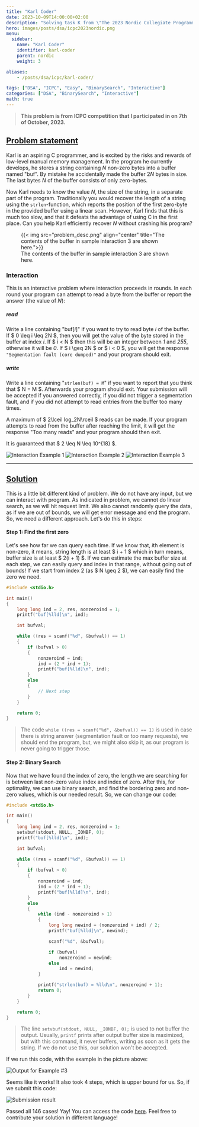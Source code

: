 ```yaml
---
title: "Karl Coder"
date: 2023-10-09T14:00:00+02:00
description: "Solving task K from \"The 2023 Nordic Collegiate Programming Contest\""
hero: images/posts/dsa/icpc2023nordic.png
menu:
  sidebar:
    name: "Karl Coder"
    identifier: karl-coder
    parent: nordic
    weight: 3

aliases:
    - /posts/dsa/icpc/karl-coder/

tags: ["DSA", "ICPC", "Easy", "BinarySearch", "Interactive"]
categories: ["DSA", "BinarySearch", "Interactive"]
math: true
---
```


> **This problem is from ICPC competition that I participated in on 7th of October, 2023.**

## [Problem statement](https://ncpc23.kattis.com/contests/ncpc23/problems/karlcoder)

Karl is an aspiring C programmer, and is excited by the risks and rewards of low-level manual memory management. In the program he currently develops, he stores a string containing *N* non-zero bytes into a buffer named "buf". By mistake he accidentally made the buffer 2*N* bytes in size. The last bytes *N* of the buffer consists of only zero-bytes.

Now Karl needs to know the value *N*, the size of the string, in a separate part of the program. Traditionally you would recover the length of a string using the `strlen`-function, which reports the position of the first zero-byte in the provided buffer using a linear scan. However, Karl finds that this is much too slow, and that it defeats the advantage of using C in the first place. Can you help Karl efficiently recover *N* without crashing his program?

<figure style="border: none;">
    {{< img src="problem_desc.png" align="center" title="The contents of the buffer in sample interaction 3 are shown here.">}}
    <figcaption>The contents of the buffer in sample interaction 3 are shown here.</figcaption>
</figure>

### Interaction

This is an interactive problem where interaction proceeds in rounds. In each round your program can attempt to read a byte from the buffer or report the answer (the value of *N*):

##### read

Write a line containing "buf[*i*]" if you want to try to read byte *i* of the buffer. If $ 0 \leq i \leq 2N $, then you will get the value of the byte stored in the buffer at index *i*. If $ i < N $ then this will be an integer between *1* and *255*, otherwise it will be *0*. If $ i \geq 2N $ or $ i < 0 $, you will get the response `"Segmentation fault (core dumped)"` and your program should exit.

##### write

Write a line containing "`strlen(buf) = M`" if you want to report that you think that $ N = M $. Afterwards your program should exit. Your submission will be accepted if you answered correctly, if you did not trigger a segmentation fault, and if you did not attempt to read entries from the buffer too many times.

A maximum of $ 2\lceil log_2N\rceil $ reads can be made. If your program attempts to read from the buffer after reaching the limit, it will get the response "Too many reads" and your program should then exit.

It is guaranteed that $ 2 \leq N \leq 10^{18} $.

![Interaction Example 1](in1.png)
![Interaction Example 2](in2.png)
![Interaction Example 3](in3.png)

<hr>

## [Solution](https://github.com/Miradils-Blog/dsa-problems-and-solutions/tree/main/icpc/2023/The2023NordicCollegiateProgrammingContest/KarlCoder)

This is a little bit different kind of problem. We do not have any input, but we can interact with program. As indicated in problem, we cannot do linear search, as we will hit request limit. We also cannot randomly query the data, as if we are out of bounds, we will get error message and end the program. So, we need a different approach. Let's do this in steps:

#### Step 1: Find the first zero

Let's see how far we can query each time. If we know that, *i*th element is non-zero, it means, string length is at least $ i + 1 $ which in turn means, buffer size is at least $ 2(i + 1) $. If we can estimate the max buffer size at each step, we can easily query and index in that range, without going out of bounds! If we start from index 2 (as $ N \geq 2 $), we can easily find the zero we need.

```C
#include <stdio.h>

int main()
{
    long long ind = 2, res, nonzeroind = 1;
    printf("buf[%lld]\n", ind);

    int bufval;

    while ((res = scanf("%d", &bufval)) == 1)
    {
        if (bufval > 0)
        {
            nonzeroind = ind;
            ind = (2 * ind + 1);
            printf("buf[%lld]\n", ind);
        }
        else
        {
            // Next step
        }
    }

    return 0;
}
```

> The code `while ((res = scanf("%d", &bufval)) == 1)` is used in case there is string answer (segmentation fault or too many requests), we should end the program, but, we might also skip it, as our program is never going to trigger those.

#### Step 2: Binary Search

Now that we have found the index of zero, the length we are searching for is between last non-zero value index and index of zero. After this, for optimality, we can use binary search, and find the bordering zero and non-zero values, which is our needed result. So, we can change our code:

```C
#include <stdio.h>

int main()
{
    long long ind = 2, res, nonzeroind = 1;
    setvbuf(stdout, NULL, _IONBF, 0);
    printf("buf[%lld]\n", ind);

    int bufval;

    while ((res = scanf("%d", &bufval)) == 1)
    {
        if (bufval > 0)
        {
            nonzeroind = ind;
            ind = (2 * ind + 1);
            printf("buf[%lld]\n", ind);
        }
        else
        {
            while (ind - nonzeroind > 1)
            {
                long long newind = (nonzeroind + ind) / 2;
                printf("buf[%lld]\n", newind);

                scanf("%d", &bufval);

                if (bufval)
                    nonzeroind = newind;
                else
                    ind = newind;
            }

            printf("strlen(buf) = %lld\n", nonzeroind + 1);
            return 0;
        }
    }

    return 0;
}
```

> The line `setvbuf(stdout, NULL, _IONBF, 0);` is used to not buffer the output. Usually, `printf` prints after output buffer size is maximized, but with this command, it never buffers, writing as soon as it gets the string. If we do not use this, our solution won't be accepted.

If we run this code, with the example in the picture above:

![Output for Example #3](output.png)

Seems like it works! It also took 4 steps, which is upper bound for us. So, if we submit this code:

![Submission result](submission_result.png)

Passed all 146 cases! Yay! You can access the code [here](https://github.com/Miradils-Blog/dsa-problems-and-solutions/tree/main/icpc/2023/The2023NordicCollegiateProgrammingContest/KarlCoder). Feel free to contribute your solution in different language!
